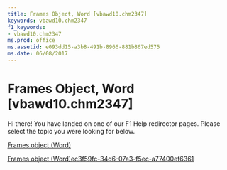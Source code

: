 ```yaml
---
title: Frames Object, Word [vbawd10.chm2347]
keywords: vbawd10.chm2347
f1_keywords:
- vbawd10.chm2347
ms.prod: office
ms.assetid: e093dd15-a3b8-491b-8966-881b867ed575
ms.date: 06/08/2017
---
```



# Frames Object, Word [vbawd10.chm2347]

Hi there! You have landed on one of our F1 Help redirector pages. Please select the topic you were looking for below.

[Frames object (Word)](http://msdn.microsoft.com/library/d0f526b5-ae1d-ad7a-0da3-5a7b30526b55%28Office.15%29.aspx)

[Frames object (Word)ec3f59fc-34d6-07a3-f5ec-a77400ef6361](http://msdn.microsoft.com/library/ec3f59fc-34d6-07a3-f5ec-a77400ef6361%28Office.15%29.aspx)


